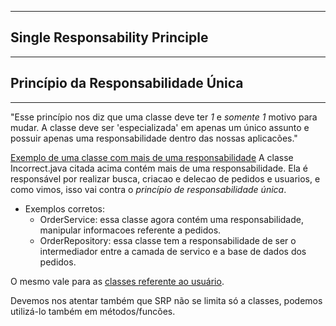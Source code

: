 ________________________________________
## Single Responsability Principle
________________________________________
## Princípio da Responsabilidade Única
________________________________________

"Esse princípio nos diz que uma classe deve ter *1* e *somente 1* motivo para mudar. A classe deve 
ser 'especializada' em apenas um único assunto e possuir apenas uma responsabilidade dentro das nossas
aplicacões."

[Exemplo de uma classe com mais de uma responsabilidade](https://github.com/muriloalvesdev/solid-learning/blob/main/src/main/java/s/Incorret.java)
A classe Incorrect.java citada acima contém mais de uma responsabilidade. 
Ela é responsável por realizar busca, criacao e delecao de pedidos e usuarios, e como vimos, 
isso vai contra o *princípio de responsabilidade única*.

- Exemplos corretos:
  - OrderService: essa classe agora contém uma responsabilidade, manipular informacoes referente a pedidos.
  - OrderRepository: essa classe tem a responsabilidade de ser o intermediador entre a camada de servico e a base de dados dos pedidos.

O mesmo vale para as [classes referente ao usuário](https://github.com/muriloalvesdev/solid-learning/tree/main/src/main/java/s/user).

Devemos nos atentar também que SRP não se limita só a classes, podemos utilizá-lo também em métodos/funcões.